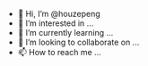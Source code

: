 - 👋 Hi, I’m @houzepeng
- 👀 I’m interested in ...
- 🌱 I’m currently learning ...
- 💞️ I’m looking to collaborate on ...
- 📫 How to reach me ...

<!---
houzepeng/houzepeng is a ✨ special ✨ repository because its `README.md` (this file) appears on your GitHub profile.
You can click the Preview link to take a look at your changes.
--->
